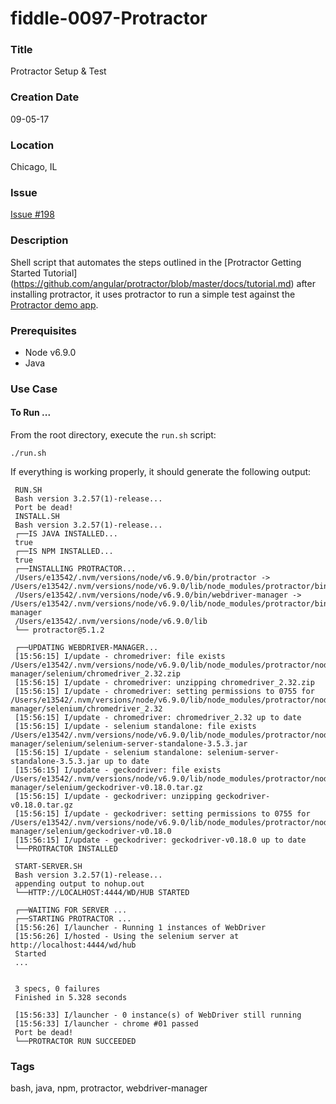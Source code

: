 fiddle-0097-Protractor
======

### Title

Protractor Setup & Test


### Creation Date

09-05-17


### Location

Chicago, IL


### Issue

[Issue #198](https://github.com/bradyhouse/house/issues/198)


### Description

Shell script that automates the steps outlined in the [Protractor Getting Started Tutorial] (https://github.com/angular/protractor/blob/master/docs/tutorial.md) after installing protractor,
it uses protractor to run a simple test against the [Protractor demo app](http://juliemr.github.io/protractor-demo/).


### Prerequisites

*  Node v6.9.0
*  Java 


### Use Case

#### To Run ...

From the root directory, execute the `run.sh` script:

    ./run.sh

If everything is working properly, it should generate the following output:

     RUN.SH
     Bash version 3.2.57(1)-release...
     Port be dead!
     INSTALL.SH
     Bash version 3.2.57(1)-release...
     ┌──IS JAVA INSTALLED...
     true
     ┌──IS NPM INSTALLED...
     true
     ┌──INSTALLING PROTRACTOR...
     /Users/e13542/.nvm/versions/node/v6.9.0/bin/protractor -> /Users/e13542/.nvm/versions/node/v6.9.0/lib/node_modules/protractor/bin/protractor
     /Users/e13542/.nvm/versions/node/v6.9.0/bin/webdriver-manager -> /Users/e13542/.nvm/versions/node/v6.9.0/lib/node_modules/protractor/bin/webdriver-manager
     /Users/e13542/.nvm/versions/node/v6.9.0/lib
     └── protractor@5.1.2
     
     ┌──UPDATING WEBDRIVER-MANAGER...
     [15:56:15] I/update - chromedriver: file exists /Users/e13542/.nvm/versions/node/v6.9.0/lib/node_modules/protractor/node_modules/webdriver-manager/selenium/chromedriver_2.32.zip
     [15:56:15] I/update - chromedriver: unzipping chromedriver_2.32.zip
     [15:56:15] I/update - chromedriver: setting permissions to 0755 for /Users/e13542/.nvm/versions/node/v6.9.0/lib/node_modules/protractor/node_modules/webdriver-manager/selenium/chromedriver_2.32
     [15:56:15] I/update - chromedriver: chromedriver_2.32 up to date
     [15:56:15] I/update - selenium standalone: file exists /Users/e13542/.nvm/versions/node/v6.9.0/lib/node_modules/protractor/node_modules/webdriver-manager/selenium/selenium-server-standalone-3.5.3.jar
     [15:56:15] I/update - selenium standalone: selenium-server-standalone-3.5.3.jar up to date
     [15:56:15] I/update - geckodriver: file exists /Users/e13542/.nvm/versions/node/v6.9.0/lib/node_modules/protractor/node_modules/webdriver-manager/selenium/geckodriver-v0.18.0.tar.gz
     [15:56:15] I/update - geckodriver: unzipping geckodriver-v0.18.0.tar.gz
     [15:56:15] I/update - geckodriver: setting permissions to 0755 for /Users/e13542/.nvm/versions/node/v6.9.0/lib/node_modules/protractor/node_modules/webdriver-manager/selenium/geckodriver-v0.18.0
     [15:56:15] I/update - geckodriver: geckodriver-v0.18.0 up to date
     └──PROTRACTOR INSTALLED
     
     START-SERVER.SH
     Bash version 3.2.57(1)-release...
     appending output to nohup.out
     └──HTTP://LOCALHOST:4444/WD/HUB STARTED
     
     ┌──WAITING FOR SERVER ...
     ┌──STARTING PROTRACTOR ...
     [15:56:26] I/launcher - Running 1 instances of WebDriver
     [15:56:26] I/hosted - Using the selenium server at http://localhost:4444/wd/hub
     Started
     ...
     
     
     3 specs, 0 failures
     Finished in 5.328 seconds
     
     [15:56:33] I/launcher - 0 instance(s) of WebDriver still running
     [15:56:33] I/launcher - chrome #01 passed
     Port be dead!
     └──PROTRACTOR RUN SUCCEEDED


### Tags

bash, java, npm, protractor, webdriver-manager
